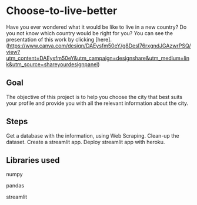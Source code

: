 # Choose-to-live-better

Have you ever wondered what it would be like to live in a new country? Do you not know which country would be right for you? 
You can see the presentation of this work by clicking [here]. (https://www.canva.com/design/DAEysfm50eY/g8Desl76rxgndJGAzwrPSQ/view?utm_content=DAEysfm50eY&utm_campaign=designshare&utm_medium=link&utm_source=shareyourdesignpanel)

## Goal

The objective of this project is to help you choose the city that best suits your profile and provide you with all the relevant information about the city.

## Steps

Get a database with the information, using Web Scraping.
Clean-up the dataset.
Create a streamlit app.
Deploy streamlit app with heroku.

## Libraries used

numpy

pandas

streamlit
